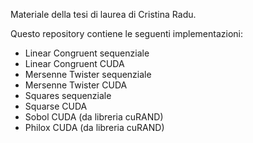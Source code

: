 Materiale della tesi di laurea di Cristina Radu.

Questo repository contiene le seguenti implementazioni: 

- Linear Congruent sequenziale
- Linear Congruent CUDA
- Mersenne Twister sequenziale
- Mersenne Twister CUDA
- Squares sequenziale
- Squarse CUDA
- Sobol CUDA (da libreria cuRAND)
- Philox CUDA (da libreria cuRAND)
